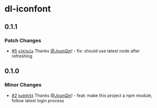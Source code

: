 # dl-iconfont

## 0.1.1

### Patch Changes

- [#5](https://github.com/rx-ts/dl-iconfont/pull/5) [`e343e2a`](https://github.com/rx-ts/dl-iconfont/commit/e343e2ad980f0282d0d63b2bb65f1376d10f87f4) Thanks [@JounQin](https://github.com/JounQin)! - fix: should use latest node after refreshing

## 0.1.0

### Minor Changes

- [#2](https://github.com/rx-ts/dl-iconfont/pull/2) [`ba04593`](https://github.com/rx-ts/dl-iconfont/commit/ba0459398688e1a35f81bcec48e183ca6669dc8e) Thanks [@JounQin](https://github.com/JounQin)! - feat: make this project a npm module, follow latest login process
